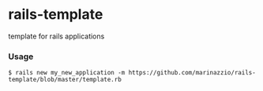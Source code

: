 # rails-template
template for rails applications

### Usage
```console
$ rails new my_new_application -m https://github.com/marinazzio/rails-template/blob/master/template.rb
```
